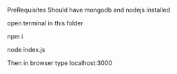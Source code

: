 PreRequisites Should have mongodb and nodejs installed

open terminal in this folder

npm i

node index.js

Then in browser type localhost:3000
